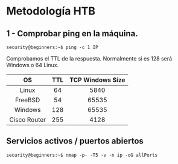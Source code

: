 # Metodología HTB

## 1 - Comprobar ping en la máquina.

```console
security@beginners:~$ ping -c 1 IP
```
Comprobamos el TTL de la respuesta. Normalmente si es 128 será Windows o 64 Linux. 

| OS            | TTL           | TCP Windows Size |
|:-------------:|:-------------:| :---------------:|
| Linux         |64             | 5840             |
| FreeBSD       |54            |65535             |
| Windows       |128            |65535             |
| Cisco Router  |255           |4128              |

## Servicios activos / puertos abiertos

```console
security@beginners:~$ nmap -p- -T5 -v -n ip -oG allPorts
```